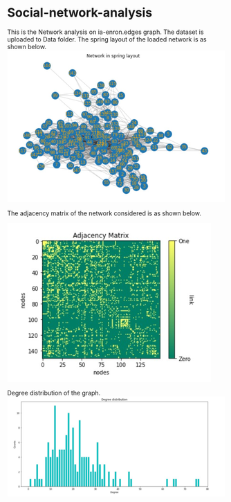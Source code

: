 # Social-network-analysis

This is the Network analysis on ia-enron.edges graph. The dataset is uploaded to Data folder. The spring layout of the loaded network is as shown below. 
![](Images/img_1.jpg)

The adjacency matrix of the network considered is as shown below. 

![](Images/img_2.jpg)


Degree distribution of the graph.
![](Images/img_3.jpg)
